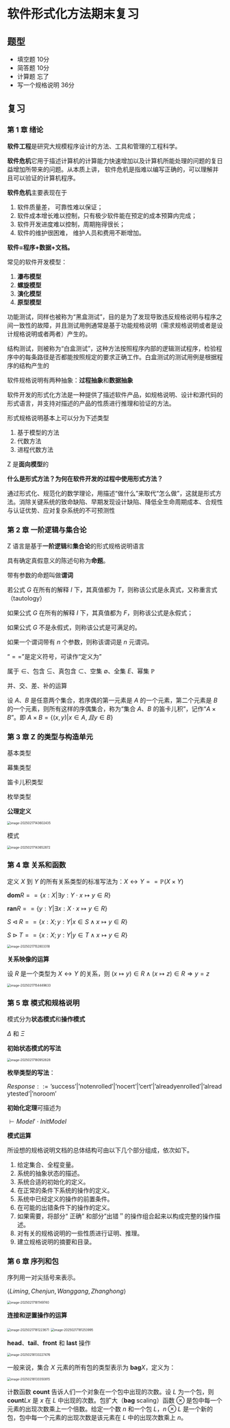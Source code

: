 # 软件形式化方法期末复习

## 题型

- 填空题 10分
- 简答题 10分
- 计算题 忘了
- 写一个规格说明 36分

## 复习

### 第 1 章 绪论

**软件工程**是研究大规模程序设计的方法、工具和管理的工程科学。

**软件危机**它用于描述计算机的计算能力快速增加以及计算机所能处理的问题的复日益增加所带来的问题。从本质上讲， 软件危机是指难以编写正确的，可以理解并且可以验证的计算机程序。

**软件危机**主要表现在于

1. 软件质量差， 可靠性难以保证；
2. 软件成本增长难以控制，只有极少软件能在预定的成本预算内完成；
3. 软件开发进度难以控制，周期拖得很长；
4. 软件的维护很困难， 维护人员和费用不断增加。

**软件=程序+数据+文档。**

常见的软件开发模型：

1. **瀑布模型**
2. **螺旋模型**
3. **演化模型**
4. **原型模型**

功能测试，同样也被称为“黑盒测试”，目的是为了发现导致违反规格说明与程序之间一致性的故障，并且测试用例通常是基于功能规格说明（需求规格说明或者是设计规格说明或者两者）产生的。

结构测试，则被称为“白盒测试”，这种方法按照程序内部的逻辑测试程序，检验程序中的每条路径是否都能按照规定的要求正确工作。白盒测试的测试用例是根据程序的结构产生的

软件规格说明有两种抽象：**过程抽象**和**数据抽象**

软件开发的形式化方法是一种提供了描述软件产品，如规格说明、设计和源代码的形式语言，并支持对描述的产品的性质进行推理和验证的方法。

形式规格说明基本上可以分为下述类型

1. 基于模型的方法
2. 代数方法
3. 进程代数方法

Z 是**面向模型**的

**什么是形式方法？为何在软件开发的过程中使用形式方法？**

通过形式化、规范化的数学理论，用描述“做什么”来取代“怎么做”，这就是形式方法。消除关键系统的致命缺陷、早期发现设计缺陷、降低全生命周期成本、合规性与认证优势、应对复杂系统的不可预测性

### 第 2 章 一阶逻辑与集合论

Z 语言是基于**一阶逻辑**和**集合论**的形式规格说明语言

具有确定真假意义的陈述句称为**命题**。

带有参数的命题叫做**谓词**

若公式 $G$ 在所有的解释 $I$ 下，其真值都为 $T$，则称该公式是永真式，又称重言式（tautology）

如果公式 $G$ 在所有的解释 $I$ 下，其真值都为 $F$，则称该公式是永假式；

如果公式 $G$ 不是永假式，则称该公式是可满足的。

如果一个谓词带有 $n$ 个参数，则称该谓词是 $n$ 元谓词。

“$==$”是定义符号，可读作“定义为”

属于 $\in$、包含 $\subseteq$、真包含 $\subset$、空集 $\emptyset$、全集 $E$、幂集 $\mathbb P$

并、交、差、补的运算

设 $A$、$B$ 是任意两个集合，若序偶的第一元素是 $A$ 的一个元素，第二个元素是 $B$ 的一个元素，则所有这样的序偶集合，称为“集合 $A$、$B$ 的笛卡儿积”，记作“$A\times B$”。即 $A\times B=\lbrace(x,y)|x\in A,且y\in B\rbrace$ 

### 第 3 章 Z 的类型与构造单元

基本类型

幕集类型

笛卡儿积类型

枚举类型

**公理定义**

<img src="http://public.file.lvshuhuai.cn/images\image-20250217143602435.png" alt="image-20250217143602435" style="zoom:50%;" />

模式

<img src="http://public.file.lvshuhuai.cn/images\image-20250217143652872.png" alt="image-20250217143652872" style="zoom:50%;" />

### 第 4 章 关系和函数

定义 $X$ 到 $Y$ 的所有关系类型的标准写法为：$X\leftrightarrow Y==\mathbb P(X\times Y)$

$\mathbf{dom}R==\lbrace x:X|\exists y:Y\cdot x\mapsto y \in R\rbrace$

$\mathbf{ran}R==\lbrace y:Y|\exists x:X\cdot x\mapsto y \in R\rbrace$

$S\triangleleft R==\lbrace x:X;y:Y|x\in S\land x\mapsto y\in R\rbrace$

$S\triangleright T==\lbrace x:X;y:Y|y\in T\land x\mapsto y\in R\rbrace$

<img src="http://public.file.lvshuhuai.cn/images\image-20250217152803318.png" alt="image-20250217152803318" style="zoom:50%;" />

**关系映像的运算**

设 $R$ 是一个类型为 $X\leftrightarrow Y$ 的关系，则 $(x\mapsto y)\in R\land (x\mapsto z)\in R\Rightarrow y=z$

<img src="http://public.file.lvshuhuai.cn/images\image-20250217154449633.png" alt="image-20250217154449633" style="zoom:50%;" />

### 第 5 章 模式和规格说明

模式分为**状态模式**和**操作模式**

$\Delta$ 和 $\Xi$

**初始状态模式的写法**

<img src="http://public.file.lvshuhuai.cn/images\image-20250217180952628.png" alt="image-20250217180952628" style="zoom:50%;" />

**枚举类型的写法**：

$Response::=\text{'success'}|\text{'notenrolled'}|\text{'nocert'}|\text{'cert'}|\text{'alreadyenrolled'}|\text{'alreadytested'}|\text{'noroom'}$

**初始化定理**可描述为

$\vdash Model'\cdot InitModel$

**模式运算**

所设想的规格说明文档的总体结构可由以下几个部分组成，依次如下。

1. 给定集合、全程变量。
2. 系统的抽象状态的描述。
3. 系统合适的初始化的定义。
4. 在正常的条件下系统的操作的定义。
5. 系统中已经定义的操作的前置条件。
6. 在可能的出错条件下的操作的定义。
7. 如果需要，将部分“ 正确” 和部分”出错＂的操作组合起来以构成完整的操作描述。
8. 对有关的规格说明的一些性质进行证明、推理。
9. 建立规格说明的摘要和目录。

### 第 6 章 序列和包

序列用一对尖括号来表示。

$\langle Liming,Chenjun,Wanggang,Zhanghong\rangle$

<img src="http://public.file.lvshuhuai.cn/images\image-20250217181149740.png" alt="image-20250217181149740" style="zoom:50%;" />

**连接和逆置操作的运算**

<img src="http://public.file.lvshuhuai.cn/images\image-20250217181223671.png" alt="image-20250217181223671" style="zoom:50%;" />

<img src="http://public.file.lvshuhuai.cn/images\image-20250217181253995.png" alt="image-20250217181253995" style="zoom:50%;" />

$\mathbf{head}$、$\mathbf{tail}$、$\mathbf{front}$ 和 $\mathbf{last}$ 操作

<img src="http://public.file.lvshuhuai.cn/images\image-20250218133227476.png" alt="image-20250218133227476" style="zoom:50%;" />

一般来说，集合 $X$ 元素的所有包的类型表示为 $\mathbf{bag} X$，定义为：

<img src="http://public.file.lvshuhuai.cn/images\image-20250218133350815.png" alt="image-20250218133350815" style="zoom:50%;" />

计数函数 $\mathbf{count}$ 告诉人们一个对象在一个包中出现的次数。设 $L$ 为一个包，则 $\mathbf{count}L x$ 是 $x$ 在 $L$ 中出现的次数。包扩大（$\mathbf{bag}$ scaling）函数 $\otimes$ 是包中每一个元素的出现次数乘上一个倍数。给定一个数 $n$ 和一个包 $L$，$n\otimes L$ 是一个新的包，包中每一个元素的出现次数是该元素在 $L$ 中的出现次数乘上 $n$。
